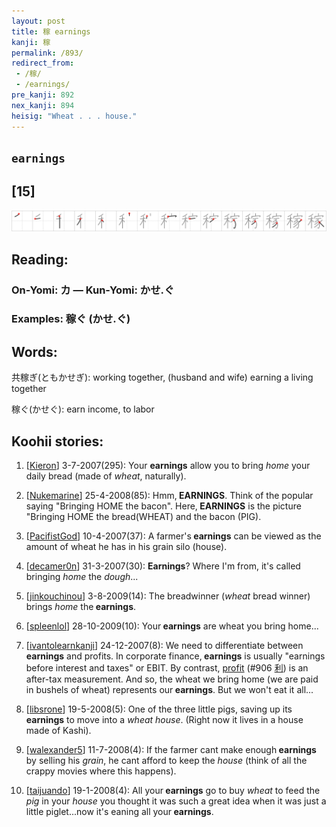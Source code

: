 ```yaml
---
layout: post
title: 稼 earnings
kanji: 稼
permalink: /893/
redirect_from:
 - /稼/
 - /earnings/
pre_kanji: 892
nex_kanji: 894
heisig: "Wheat . . . house."
---
```


## `earnings`

## [15]

<div class="stroke"><img src="../images/E7A8BC.png" /></div>

## Reading:

### On-Yomi: カ &mdash; Kun-Yomi: かせ.ぐ

### Examples: 稼ぐ (かせ.ぐ)

## Words:

共稼ぎ(ともかせぎ): working together, (husband and wife) earning a living together

稼ぐ(かせぐ): earn income, to labor

## Koohii stories:

1) [<a href="http://kanji.koohii.com/profile/Kieron">Kieron</a>] 3-7-2007(295): Your <strong>earnings</strong> allow you to bring <em>home</em> your daily bread (made of <em>wheat</em>, naturally). 

2) [<a href="http://kanji.koohii.com/profile/Nukemarine">Nukemarine</a>] 25-4-2008(85): Hmm,<strong> EARNINGS</strong>. Think of the popular saying &quot;Bringing HOME the bacon&quot;. Here,<strong> EARNINGS</strong> is the picture &quot;Bringing HOME the bread(WHEAT) and the bacon (PIG). 

3) [<a href="http://kanji.koohii.com/profile/PacifistGod">PacifistGod</a>] 10-4-2007(37): A farmer&#039;s<strong> earnings</strong> can be viewed as the amount of wheat he has in his grain silo (house). 

4) [<a href="http://kanji.koohii.com/profile/decamer0n">decamer0n</a>] 31-3-2007(30): <strong>Earnings</strong>? Where I&#039;m from, it&#039;s called bringing <em>home</em> the <em>dough</em>... 

5) [<a href="http://kanji.koohii.com/profile/jinkouchinou">jinkouchinou</a>] 3-8-2009(14): The breadwinner (<em>wheat</em> bread winner) brings <em>home</em> the<strong> earnings</strong>. 

6) [<a href="http://kanji.koohii.com/profile/spleenlol">spleenlol</a>] 28-10-2009(10): Your<strong> earnings</strong> are wheat you bring home... 

7) [<a href="http://kanji.koohii.com/profile/ivantolearnkanji">ivantolearnkanji</a>] 24-12-2007(8): We need to differentiate between<strong> earnings</strong> and profits. In corporate finance,<strong> earnings</strong> is usually &quot;earnings before interest and taxes&quot; or EBIT. By contrast, <a href="../906">profit</a> <span class="index">(#906 <a href="http://jisho.org/kanji/details/利">利</a>)</span> is an after-tax measurement. And so, the wheat we bring home (we are paid in bushels of wheat) represents our<strong> earnings</strong>. But we won&#039;t eat it all... 

8) [<a href="http://kanji.koohii.com/profile/libsrone">libsrone</a>] 19-5-2008(5): One of the three little pigs, saving up its<strong> earnings</strong> to move into a <em>wheat house</em>. (Right now it lives in a house made of Kashi). 

9) [<a href="http://kanji.koohii.com/profile/walexander5">walexander5</a>] 11-7-2008(4): If the farmer cant make enough<strong> earnings</strong> by selling his <em>grain</em>, he cant afford to keep the <em>house</em> (think of all the crappy movies where this happens). 

10) [<a href="http://kanji.koohii.com/profile/taijuando">taijuando</a>] 19-1-2008(4): All your<strong> earnings</strong> go to buy <em>wheat</em> to feed the <em>pig</em> in your <em>house</em> you thought it was such a great idea when it was just a little piglet...now it&#039;s eaning all your<strong> earnings</strong>. 
